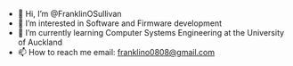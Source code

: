 - 👋 Hi, I’m @FranklinOSullivan
- 👀 I’m interested in Software and Firmware development
- 🌱 I’m currently learning Computer Systems Engineering at the University of Auckland
- 📫 How to reach me email: franklino0808@gmail.com
